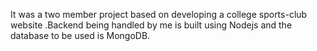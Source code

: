 It was a two member project based on developing a college sports-club website .Backend being handled by me is built using Nodejs and the database to be used is MongoDB.
